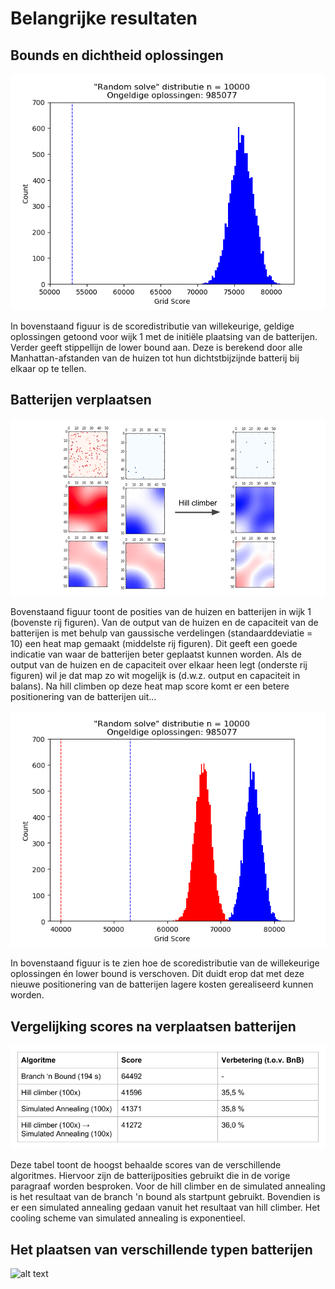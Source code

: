 # Belangrijke resultaten

## Bounds en dichtheid oplossingen

![alt text](Figures/distribution_normal.png)

In bovenstaand figuur is de scoredistributie van willekeurige, geldige oplossingen
getoond voor wijk 1 met de initiële plaatsing van de batterijen. Verder geeft
stippellijn de lower bound aan. Deze is berekend door alle Manhattan-afstanden
van de huizen tot hun dichtstbijzijnde batterij bij elkaar op te tellen.

## Batterijen verplaatsen

![alt text](Figures/reposition_hillclimber.png)

Bovenstaand figuur toont de posities van de huizen en batterijen in wijk 1 (bovenste
rij figuren). Van de output van de huizen en de capaciteit van de batterijen is
met behulp van gaussische verdelingen (standaarddeviatie = 10) een heat map gemaakt
(middelste rij figuren). Dit geeft een goede indicatie van waar de batterijen beter
geplaatst kunnen worden. Als de output van de huizen en de capaciteit over elkaar
heen legt (onderste rij figuren) wil je dat map zo wit mogelijk is (d.w.z. output
en capaciteit in balans). Na hill climben op deze heat map score komt er een betere
positionering van de batterijen uit...

![alt text](Figures/distribution_replace.png)

In bovenstaand figuur is te zien hoe de scoredistributie van de willekeurige
oplossingen én lower bound is verschoven. Dit duidt erop dat met deze nieuwe
positionering van de batterijen lagere kosten gerealiseerd kunnen worden.

## Vergelijking scores na verplaatsen batterijen

![alt text](Figures/results_table_1.png)

Deze tabel toont de hoogst behaalde scores van de verschillende algoritmes. Hiervoor
zijn de batterijposities gebruikt die in de vorige paragraaf worden besproken.
Voor de hill climber en de simulated annealing is het resultaat van de branch 'n bound
als startpunt gebruikt. Bovendien is er een simulated annealing gedaan vanuit het
resultaat van hill climber. Het cooling scheme van simulated annealing is exponentieel.

## Het plaatsen van verschillende typen batterijen

![alt text](Figures/heat_simannealing_sigma10_2.png)

